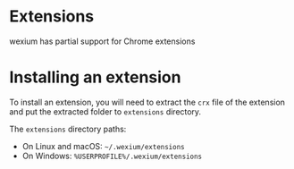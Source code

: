 # Extensions

wexium has partial support for Chrome extensions

# Installing an extension

To install an extension, you will need to extract the `crx` file of the extension and put the extracted folder to `extensions` directory.

The `extensions` directory paths:
- On Linux and macOS: `~/.wexium/extensions`
- On Windows: `%USERPROFILE%/.wexium/extensions`
